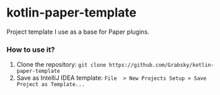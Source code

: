 # kotlin-paper-template
Project template I use as a base for Paper plugins.

### How to use it?
1. Clone the repository: `git clone https://github.com/Grabsky/kotlin-paper-template`
2. Save as IntelliJ IDEA template: `File  > New Projects Setup > Save Project as Template...`

